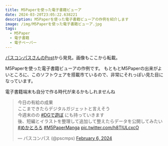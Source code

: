 ```yaml
---
title: M5Paperを使った電子書籍ビューア
date: 2024-03-20T23:05:22.638221
description: M5Paperを使った電子書籍ビューアの作例を紹介します
image: /img/M5Paperを使った電子書籍ビューア.jpg
tags:
  - M5Paper
  - 電子書籍
  - 電子ペーパー
---
```

[パスコンパスさんのPost](https://twitter.com/pscmps/status/1754867029952315670)から発見。画像もここから転載。

M5Paperを使った電子書籍ビューアの作例です。
もともとM5Paperの出来がよいところに、このソフトウェアを搭載市ているので、非常にそれっぽい見た目になっています。

電子書籍端末も自分で作る時代が来るかもしれませんね


<blockquote class="twitter-tweet"><p lang="ja" dir="ltr">今日の有給の成果<br>ここまできたらデジタルガジェットと言えそう<br>今週末のの <a href="https://twitter.com/hashtag/DG%E3%81%A7%E9%81%8A%E3%81%BC?src=hash&amp;ref_src=twsrc%5Etfw">#DGで遊ぼ</a> にも持っていきます<br>後、短編とイラストを整理して追加して整えたらデータを公開してみたい<a href="https://twitter.com/hashtag/%E3%82%81%E3%81%8B%E3%81%A8%E3%82%8D%E3%82%8D?src=hash&amp;ref_src=twsrc%5Etfw">#めかとろろ</a> <a href="https://twitter.com/hashtag/M5PaperManga?src=hash&amp;ref_src=twsrc%5Etfw">#M5PaperManga</a> <a href="https://t.co/h8TlULcxcO">pic.twitter.com/h8TlULcxcO</a></p>&mdash; パスコンパス (@pscmps) <a href="https://twitter.com/pscmps/status/1754867029952315670?ref_src=twsrc%5Etfw">February 6, 2024</a></blockquote>
<script async src="https://platform.twitter.com/widgets.js" charset="utf-8"></script>




